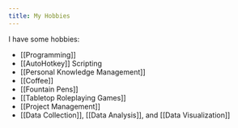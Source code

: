 ```yaml
---
title: My Hobbies
---
```


I have some hobbies:

- [[Programming]]
- [[AutoHotkey]] Scripting
- [[Personal Knowledge Management]]
- [[Coffee]]
- [[Fountain Pens]]
- [[Tabletop Roleplaying Games]]
- [[Project Management]]
- [[Data Collection]], [[Data Analysis]], and [[Data Visualization]]
